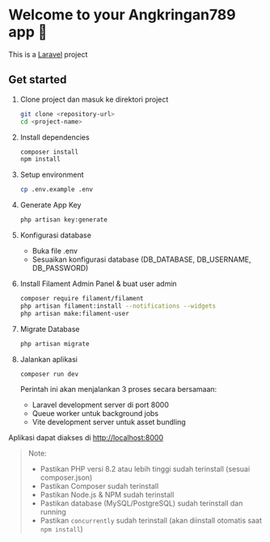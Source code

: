 # Welcome to your Angkringan789 app 👋

This is a [Laravel](https://laravel.com) project

## Get started

1. Clone project dan masuk ke direktori project

   ```bash
   git clone <repository-url>
   cd <project-name>
   ```

2. Install dependencies

   ```bash
   composer install
   npm install
   ```

3. Setup environment
   
   ```bash
   cp .env.example .env
   ```
   
4. Generate App Key
    
    ```bash
    php artisan key:generate
    ```

5. Konfigurasi database
   - Buka file .env
   - Sesuaikan konfigurasi database (DB_DATABASE, DB_USERNAME, DB_PASSWORD)

6. Install Filament Admin Panel & buat user admin

   ```bash
   composer require filament/filament
   php artisan filament:install --notifications --widgets
   php artisan make:filament-user
   ```

7. Migrate Database

   ```bash
   php artisan migrate
   ```

8. Jalankan aplikasi
   ```bash
   composer run dev
   ```
   
   Perintah ini akan menjalankan 3 proses secara bersamaan:
   - Laravel development server di port 8000
   - Queue worker untuk background jobs
   - Vite development server untuk asset bundling

Aplikasi dapat diakses di [http://localhost:8000](http://localhost:8000)

> Note: 
> - Pastikan PHP versi 8.2 atau lebih tinggi sudah terinstall (sesuai composer.json)
> - Pastikan Composer sudah terinstall
> - Pastikan Node.js & NPM sudah terinstall
> - Pastikan database (MySQL/PostgreSQL) sudah terinstall dan running
> - Pastikan `concurrently` sudah terinstall (akan diinstall otomatis saat `npm install`)
